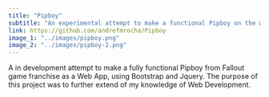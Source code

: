 ```yaml
---
title: "Pipboy"
subtitle: "An experimental attempt to make a functional Pipboy on the web"
link: https://github.com/andrefmrocha/Pipboy
image_1: "../images/pipboy.png"
image_2: "../images/pipboy-2.png"
---
```


A in development attempt to make a fully functional Pipboy from Fallout game franchise as a Web App, using Bootstrap and Jquery. The purpose of this project was to further extend of my knowledge of Web Development.
